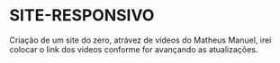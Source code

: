 # SITE-RESPONSIVO


Criação de um site do zero, atrávez de videos do Matheus Manuel, irei colocar o link dos videos conforme for avançando as atualizações.

